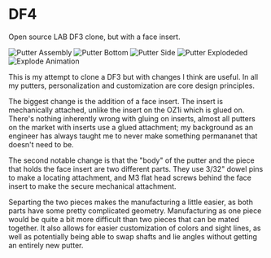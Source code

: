 # DF4
Open source LAB DF3 clone, but with a face insert.

![Putter Assembly](https://github.com/ManBearPigWolf/DF4/blob/main/DF4.20/Screenshots/DF4.2.png)
![Putter Bottom](https://github.com/ManBearPigWolf/DF4/blob/main/DF4.20/Screenshots/DF4.2%20Bottom.png)
![Putter Side](https://github.com/ManBearPigWolf/DF4/blob/main/DF4.20/Screenshots/DF4.2%20Side.png)
![Putter Explodeded](https://github.com/ManBearPigWolf/DF4/blob/main/DF4.20/Screenshots/DF4.2%20Exploded.png)
![Explode Animation](https://github.com/ManBearPigWolf/DF4/blob/main/DF4.20/Screenshots/DF4.2%20Explode%20Animation.gif)

This is my attempt to clone a DF3 but with changes I think are useful. In all my putters, personalization and customization are core design principles.

The biggest change is the addition of a face insert. The insert is mechanically attached, unlike the insert on the OZ1i which is glued on. There's nothing inherently wrong with gluing on inserts, almost all putters on the market with inserts use a glued attachment; my background as an engineer has always taught me to never make something permananet that doesn't need to be.

The second notable change is that the "body" of the putter and the piece that holds the face insert are two different parts. They use 3/32" dowel pins to make a locating attachment, and M3 flat head screws behind the face insert to make the secure mechanical attachment.

Separting the two pieces makes the manufacturing a little easier, as both parts have some pretty complicated geometry. Manufacturing as one piece would be quite a bit more difficult than two pieces that can be mated together. It also allows for easier customization of colors and sight lines, as well as potentially being able to swap shafts and lie angles without getting an entirely new putter.
